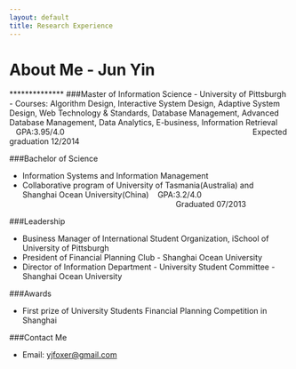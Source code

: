 ```yaml
---
layout: default
title: Research Experience
---
```


<h1>About Me - Jun Yin</h1>
**************
###Master of Information Science  
- University of Pittsburgh  
- Courses: Algorithm Design, Interactive System Design, Adaptive System Design, Web Technology & Standards, Database Management, Advanced Database Management, Data Analytics, E-business, Information Retrieval  
&nbsp;&nbsp;&nbsp;GPA:3.95/4.0 &nbsp;&nbsp;&nbsp;&nbsp;&nbsp;&nbsp;&nbsp;&nbsp;&nbsp;&nbsp;&nbsp;&nbsp;&nbsp;&nbsp;&nbsp;&nbsp;&nbsp;&nbsp;&nbsp;&nbsp;&nbsp;&nbsp;&nbsp;&nbsp;&nbsp;&nbsp;&nbsp;&nbsp;&nbsp;&nbsp;&nbsp;&nbsp;&nbsp;&nbsp;&nbsp;&nbsp;&nbsp;&nbsp;&nbsp;&nbsp;&nbsp;&nbsp;&nbsp;&nbsp;&nbsp;&nbsp;&nbsp;&nbsp;&nbsp;&nbsp;&nbsp;&nbsp;&nbsp;&nbsp;&nbsp;&nbsp;&nbsp;&nbsp;&nbsp;&nbsp;&nbsp;&nbsp;&nbsp;&nbsp;&nbsp;&nbsp;&nbsp;&nbsp;&nbsp;&nbsp;&nbsp;&nbsp;&nbsp;&nbsp;&nbsp;&nbsp;&nbsp;&nbsp;&nbsp;&nbsp;&nbsp;&nbsp;&nbsp;&nbsp;&nbsp;Expected graduation 12/2014
 
###Bachelor of Science 
- Information Systems and Information Management   
- Collaborative program of University of Tasmania(Australia) and Shanghai Ocean University(China)
&nbsp;&nbsp;&nbsp;GPA:3.2/4.0 &nbsp;&nbsp;&nbsp;&nbsp;&nbsp;&nbsp;&nbsp;&nbsp;&nbsp;&nbsp;&nbsp;&nbsp;&nbsp;&nbsp;&nbsp;&nbsp;&nbsp;&nbsp;&nbsp;&nbsp;&nbsp;&nbsp;&nbsp;&nbsp;&nbsp;&nbsp;&nbsp;&nbsp;&nbsp;&nbsp;&nbsp;&nbsp;&nbsp;&nbsp;&nbsp;&nbsp;&nbsp;&nbsp;&nbsp;&nbsp;&nbsp;&nbsp;&nbsp;&nbsp;&nbsp;&nbsp;&nbsp;&nbsp;&nbsp;&nbsp;&nbsp;&nbsp;&nbsp;&nbsp;&nbsp;&nbsp;&nbsp;&nbsp;&nbsp;&nbsp;&nbsp;&nbsp;&nbsp;&nbsp;&nbsp;&nbsp;&nbsp;&nbsp;&nbsp;&nbsp;Graduated 07/2013
   
###Leadership  
- Business Manager of International Student Organization, iSchool of University of Pittsburgh
- President of Financial Planning Club - Shanghai Ocean University
- Director of Information Department - University Student Committee - Shanghai Ocean University
 
###Awards  
- First prize of University Students Financial Planning Competition in Shanghai
 
###Contact Me  
- Email: <yjfoxer@gmail.com>

